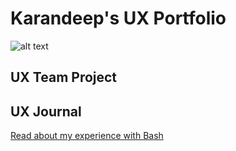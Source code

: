 # Karandeep's UX Portfolio
![alt text](/assest/image.png)


## UX Team Project


## UX Journal

[Read about my experience with Bash](j01/)
